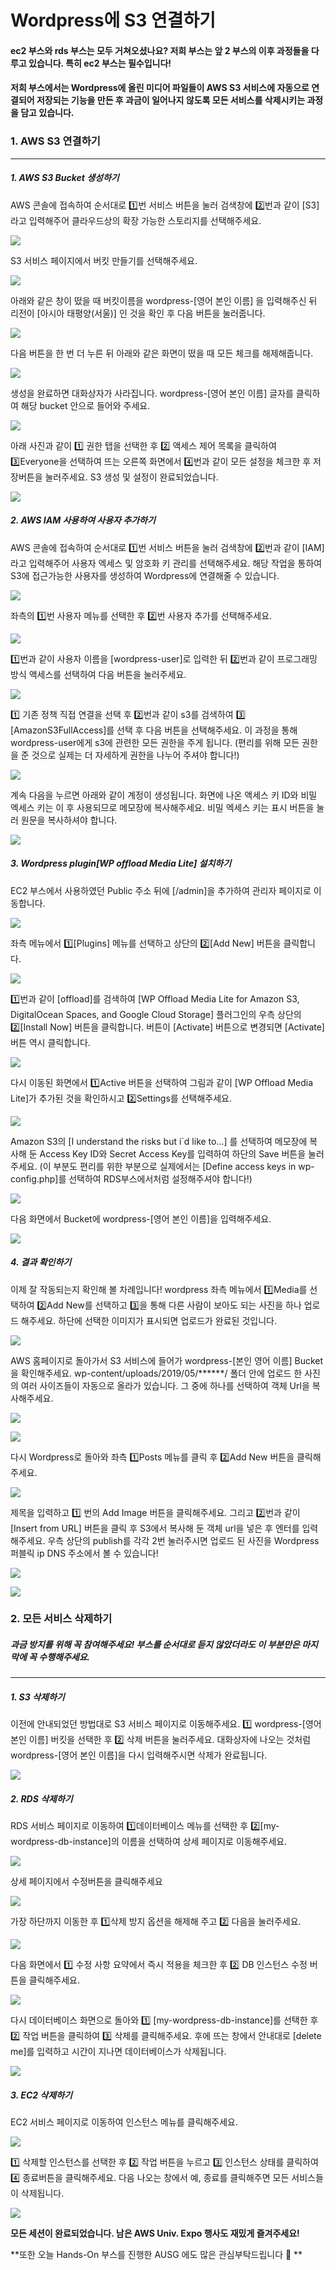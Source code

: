 # Wordpress에 S3 연결하기

#### ec2 부스와 rds 부스는 모두 거쳐오셨나요? 저희 부스는 앞 2 부스의 이후 과정들을 다루고 있습니다. 특히 ec2 부스는 필수입니다!

#### 저희 부스에서는 Wordpress에 올린 미디어 파일들이 AWS S3 서비스에 자동으로 연결되어 저장되는 기능을 만든 후 과금이 일어나지 않도록 모든 서비스를 삭제시키는 과정을 담고 있습니다.



### 1. AWS S3 연결하기

------

##### 1. AWS S3 Bucket 생성하기

AWS 콘솔에 접속하여 순서대로 1️⃣번 서비스 버튼을 눌러 검색창에 2️⃣번과 같이 [S3] 라고 입력해주어 클라우드상의 확장 가능한 스토리지를 선택해주세요.

![](</Users/yebonkim/Desktop/folder/ausg/%E1%84%89%E1%85%AE%E1%86%A8%E1%84%86%E1%85%A7%E1%86%BC%E1%84%8B%E1%85%A7%E1%84%83%E1%85%A2Univ/aws-univ-expo/s3/images/s3_1.png>)

S3 서비스 페이지에서 버킷 만들기를 선택해주세요.

![](</Users/yebonkim/Desktop/folder/ausg/%E1%84%89%E1%85%AE%E1%86%A8%E1%84%86%E1%85%A7%E1%86%BC%E1%84%8B%E1%85%A7%E1%84%83%E1%85%A2Univ/aws-univ-expo/s3/images/s3_2.png>)

아래와 같은 창이 떴을 때 버킷이름을 wordpress-[영어 본인 이름] 을 입력해주신 뒤 리전이 [아시아 태평양(서울)] 인 것을 확인 후 다음 버튼을 눌러줍니다. 

![](</Users/yebonkim/Desktop/folder/ausg/%E1%84%89%E1%85%AE%E1%86%A8%E1%84%86%E1%85%A7%E1%86%BC%E1%84%8B%E1%85%A7%E1%84%83%E1%85%A2Univ/aws-univ-expo/s3/images/s3_3.png>)

다음 버튼을 한 번 더 누른 뒤 아래와 같은 화면이 떴을 때 모든 체크를 해제해줍니다.

![](</Users/yebonkim/Desktop/folder/ausg/%E1%84%89%E1%85%AE%E1%86%A8%E1%84%86%E1%85%A7%E1%86%BC%E1%84%8B%E1%85%A7%E1%84%83%E1%85%A2Univ/aws-univ-expo/s3/images/s3_4.png>)

생성을 완료하면 대화상자가 사라집니다. wordpress-[영어 본인 이름] 글자를 클릭하여 해당 bucket 안으로 들어와 주세요.

![](</Users/yebonkim/Desktop/folder/ausg/%E1%84%89%E1%85%AE%E1%86%A8%E1%84%86%E1%85%A7%E1%86%BC%E1%84%8B%E1%85%A7%E1%84%83%E1%85%A2Univ/aws-univ-expo/s3/images/s3_5.png>)

아래 사진과 같이 1️⃣ 권한 탭을 선택한 후 2️⃣ 액세스 제어 목록을 클릭하여 3️⃣Everyone을 선택하여 뜨는 오른쪽 화면에서 4️⃣번과 같이 모든 설정을 체크한 후 저장버튼을 눌러주세요. S3 생성 및 설정이 완료되었습니다.

![](</Users/yebonkim/Desktop/folder/ausg/%E1%84%89%E1%85%AE%E1%86%A8%E1%84%86%E1%85%A7%E1%86%BC%E1%84%8B%E1%85%A7%E1%84%83%E1%85%A2Univ/aws-univ-expo/s3/images/s3_6.png>)

##### 2. AWS IAM 사용하여 사용자 추가하기

AWS 콘솔에 접속하여 순서대로 1️⃣번 서비스 버튼을 눌러 검색창에 2️⃣번과 같이 [IAM] 라고 입력해주어 사용자 엑세스 및 암호화 키 관리를 선택해주세요. 해당 작업을 통하여 S3에 접근가능한 사용자를 생성하여 Wordpress에 연결해줄 수 있습니다.

![](</Users/yebonkim/Desktop/folder/ausg/%E1%84%89%E1%85%AE%E1%86%A8%E1%84%86%E1%85%A7%E1%86%BC%E1%84%8B%E1%85%A7%E1%84%83%E1%85%A2Univ/aws-univ-expo/s3/images/iam_1.png>)

좌측의 1️⃣번 사용자 메뉴를 선택한 후 2️⃣번 사용자 추가를 선택해주세요.

![](</Users/yebonkim/Desktop/folder/ausg/%E1%84%89%E1%85%AE%E1%86%A8%E1%84%86%E1%85%A7%E1%86%BC%E1%84%8B%E1%85%A7%E1%84%83%E1%85%A2Univ/aws-univ-expo/s3/images/iam_2.png>)

1️⃣번과 같이 사용자 이름을 [wordpress-user]로 입력한 뒤 2️⃣번과 같이 프로그래밍 방식 액세스를 선택하여 다음 버튼을 눌러주세요.

![](</Users/yebonkim/Desktop/folder/ausg/%E1%84%89%E1%85%AE%E1%86%A8%E1%84%86%E1%85%A7%E1%86%BC%E1%84%8B%E1%85%A7%E1%84%83%E1%85%A2Univ/aws-univ-expo/s3/images/iam_3.png>)

1️⃣ 기존 정책 직접 연결을 선택 후 2️⃣번과 같이 s3를 검색하여 3️⃣ [AmazonS3FullAccess]를 선택 후 다음 버튼을 선택해주세요. 이 과정을 통해 wordpress-user에게 s3에 관련한 모든 권한을 주게 됩니다. (편리를 위해 모든 권한을 준 것으로 실제는 더 자세하게 권한을 나누어 주셔야 합니다!)

![](</Users/yebonkim/Desktop/folder/ausg/%E1%84%89%E1%85%AE%E1%86%A8%E1%84%86%E1%85%A7%E1%86%BC%E1%84%8B%E1%85%A7%E1%84%83%E1%85%A2Univ/aws-univ-expo/s3/images/iam_4.png>)

계속 다음을 누르면 아래와 같이 계정이 생성됩니다. 화면에 나온 액세스 키 ID와 비밀 엑세스 키는 이 후 사용되므로 메모장에 복사해주세요. 비밀 엑세스 키는 표시 버튼을 눌러 원문을 복사하셔야 합니다.

![](</Users/yebonkim/Desktop/folder/ausg/%E1%84%89%E1%85%AE%E1%86%A8%E1%84%86%E1%85%A7%E1%86%BC%E1%84%8B%E1%85%A7%E1%84%83%E1%85%A2Univ/aws-univ-expo/s3/images/iam_5.png>)

##### 3. Wordpress plugin[WP offload Media Lite] 설치하기

EC2 부스에서 사용하였던 Public 주소 뒤에 [/admin]을 추가하여 관리자 페이지로 이동합니다.

![](</Users/yebonkim/Desktop/folder/ausg/%E1%84%89%E1%85%AE%E1%86%A8%E1%84%86%E1%85%A7%E1%86%BC%E1%84%8B%E1%85%A7%E1%84%83%E1%85%A2Univ/aws-univ-expo/s3/images/wp_1.png>)

좌측 메뉴에서 1️⃣[Plugins] 메뉴를 선택하고 상단의 2️⃣[Add New] 버튼을 클릭합니다.

![](/Users/yebonkim/Desktop/folder/ausg/%E1%84%89%E1%85%AE%E1%86%A8%E1%84%86%E1%85%A7%E1%86%BC%E1%84%8B%E1%85%A7%E1%84%83%E1%85%A2Univ/aws-univ-expo/s3/images/wp_2.png)

1️⃣번과 같이 [offload]를 검색하여 [WP Offload Media Lite for Amazon S3, DigitalOcean Spaces, and Google Cloud Storage] 플러그인의 우측 상단의 2️⃣[Install Now] 버튼을 클릭합니다. 버튼이 [Activate] 버튼으로 변경되면 [Activate] 버튼 역시 클릭합니다.

![](/Users/yebonkim/Desktop/folder/ausg/%E1%84%89%E1%85%AE%E1%86%A8%E1%84%86%E1%85%A7%E1%86%BC%E1%84%8B%E1%85%A7%E1%84%83%E1%85%A2Univ/aws-univ-expo/s3/images/wp_3.png)

다시 이동된 화면에서 1️⃣Active 버튼을 선택하여 그림과 같이 [WP Offload Media Lite]가 추가된 것을 확인하시고 2️⃣Settings를 선택해주세요.

![](/Users/yebonkim/Desktop/folder/ausg/%E1%84%89%E1%85%AE%E1%86%A8%E1%84%86%E1%85%A7%E1%86%BC%E1%84%8B%E1%85%A7%E1%84%83%E1%85%A2Univ/aws-univ-expo/s3/images/wp_4.png)

Amazon S3의 [I understand the risks but i`d like to...] 를 선택하여 메모장에 복사해 둔 Access Key ID와 Secret Access Key를 입력하여 하단의 Save 버튼을 눌러주세요. (이 부분도 편리를 위한 부분으로 실제에서는 [Define access keys in wp-config.php]를 선택하여 RDS부스에서처럼 설정해주셔야 합니다!)

![](/Users/yebonkim/Desktop/folder/ausg/%E1%84%89%E1%85%AE%E1%86%A8%E1%84%86%E1%85%A7%E1%86%BC%E1%84%8B%E1%85%A7%E1%84%83%E1%85%A2Univ/aws-univ-expo/s3/images/wp_5.png)

다음 화면에서 Bucket에 wordpress-[영어 본인 이름]을 입력해주세요.

![](/Users/yebonkim/Desktop/folder/ausg/%E1%84%89%E1%85%AE%E1%86%A8%E1%84%86%E1%85%A7%E1%86%BC%E1%84%8B%E1%85%A7%E1%84%83%E1%85%A2Univ/aws-univ-expo/s3/images/wp_6.png)

##### 4. 결과 확인하기

이제 잘 작동되는지 확인해 볼 차례입니다!  wordpress 좌측 메뉴에서 1️⃣Media를 선택하여 2️⃣Add New를 선택하고 3️⃣을 통해 다른 사람이 보아도 되는 사진을 하나 업로드 해주세요. 하단에 선택한 이미지가 표시되면 업로드가 완료된 것입니다.

![](/Users/yebonkim/Desktop/folder/ausg/%E1%84%89%E1%85%AE%E1%86%A8%E1%84%86%E1%85%A7%E1%86%BC%E1%84%8B%E1%85%A7%E1%84%83%E1%85%A2Univ/aws-univ-expo/s3/images/check_1.png)

AWS 홈페이지로 돌아가서 S3 서비스에 들어가 wordpress-[본인 영어 이름] Bucket을 확인해주세요. wp-content/uploads/2019/05/******/ 폴더 안에 업로드 한 사진의 여러 사이즈들이 자동으로 올라가 있습니다. 그 중에 하나를 선택하여 객체 Url을 복사해주세요.

![](/Users/yebonkim/Desktop/folder/ausg/%E1%84%89%E1%85%AE%E1%86%A8%E1%84%86%E1%85%A7%E1%86%BC%E1%84%8B%E1%85%A7%E1%84%83%E1%85%A2Univ/aws-univ-expo/s3/images/check_2.png)

![](/Users/yebonkim/Desktop/folder/ausg/%E1%84%89%E1%85%AE%E1%86%A8%E1%84%86%E1%85%A7%E1%86%BC%E1%84%8B%E1%85%A7%E1%84%83%E1%85%A2Univ/aws-univ-expo/s3/images/check_3.png)

다시 Wordpress로 돌아와 좌측 1️⃣Posts 메뉴를 클릭 후 2️⃣Add New 버튼을 클릭해주세요. 

![](/Users/yebonkim/Desktop/folder/ausg/%E1%84%89%E1%85%AE%E1%86%A8%E1%84%86%E1%85%A7%E1%86%BC%E1%84%8B%E1%85%A7%E1%84%83%E1%85%A2Univ/aws-univ-expo/s3/images/check_4.png)

제목을 입력하고 1️⃣ 번의 Add Image 버튼을 클릭해주세요. 그리고 2️⃣번과 같이 [Insert from URL] 버튼을 클릭 후 S3에서 복사해 둔 객체 url을 넣은 후 엔터를 입력해주세요. 우측 상단의 publish를 각각 2번 눌러주시면 업로드 된 사진을 Wordpress 퍼블릭 ip DNS 주소에서 볼 수 있습니다!

![](/Users/yebonkim/Desktop/folder/ausg/%E1%84%89%E1%85%AE%E1%86%A8%E1%84%86%E1%85%A7%E1%86%BC%E1%84%8B%E1%85%A7%E1%84%83%E1%85%A2Univ/aws-univ-expo/s3/images/check_5.png)

![](/Users/yebonkim/Desktop/folder/ausg/%E1%84%89%E1%85%AE%E1%86%A8%E1%84%86%E1%85%A7%E1%86%BC%E1%84%8B%E1%85%A7%E1%84%83%E1%85%A2Univ/aws-univ-expo/s3/images/check_6.png)





### 2. 모든 서비스 삭제하기

##### 과금 방지를 위해 꼭 참여해주세요! 부스를 순서대로 듣지 않았더라도 이 부분만은 마지막에 꼭 수행해주세요. 

------

##### 1. S3 삭제하기

이전에 안내되었던 방법대로 S3 서비스 페이지로 이동해주세요. 1️⃣ wordpress-[영어 본인 이름] 버킷을 선택한 후 2️⃣ 삭제 버튼을 눌러주세요. 대화상자에 나오는 것처럼 wordpress-[영어 본인 이름]을 다시 입력해주시면 삭제가 완료됩니다.

![](/Users/yebonkim/Desktop/folder/ausg/%E1%84%89%E1%85%AE%E1%86%A8%E1%84%86%E1%85%A7%E1%86%BC%E1%84%8B%E1%85%A7%E1%84%83%E1%85%A2Univ/aws-univ-expo/s3/images/delete_1.png)



##### 2.  RDS 삭제하기

RDS 서비스 페이지로 이동하여 1️⃣데이터베이스 메뉴를 선택한 후  2️⃣[my-wordpress-db-instance]의 이름을 선택하여 상세 페이지로 이동해주세요.

![](/Users/yebonkim/Desktop/folder/ausg/%E1%84%89%E1%85%AE%E1%86%A8%E1%84%86%E1%85%A7%E1%86%BC%E1%84%8B%E1%85%A7%E1%84%83%E1%85%A2Univ/aws-univ-expo/s3/images/delete_2.png)

상세 페이지에서 수정버튼을 클릭해주세요

![](/Users/yebonkim/Desktop/folder/ausg/%E1%84%89%E1%85%AE%E1%86%A8%E1%84%86%E1%85%A7%E1%86%BC%E1%84%8B%E1%85%A7%E1%84%83%E1%85%A2Univ/aws-univ-expo/s3/images/delete_3.png)

가장 하단까지 이동한 후 1️⃣삭제 방지 옵션을 해제해 주고 2️⃣ 다음을 눌러주세요.

![](/Users/yebonkim/Desktop/folder/ausg/%E1%84%89%E1%85%AE%E1%86%A8%E1%84%86%E1%85%A7%E1%86%BC%E1%84%8B%E1%85%A7%E1%84%83%E1%85%A2Univ/aws-univ-expo/s3/images/delete_4.png)

다음 화면에서 1️⃣ 수정 사항 요약에서 즉시 적용을 체크한 후 2️⃣ DB 인스턴스 수정 버튼을 클릭해주세요.

![](/Users/yebonkim/Desktop/folder/ausg/%E1%84%89%E1%85%AE%E1%86%A8%E1%84%86%E1%85%A7%E1%86%BC%E1%84%8B%E1%85%A7%E1%84%83%E1%85%A2Univ/aws-univ-expo/s3/images/delete_5.png)

다시 데이터베이스 화면으로 돌아와 1️⃣ [my-wordpress-db-instance]를 선택한 후 2️⃣ 작업 버튼을 클릭하여 3️⃣ 삭제를 클릭해주세요. 후에 뜨는 창에서 안내대로 [delete me]를 입력하고 시간이 지나면 데이터베이스가 삭제됩니다.

![](/Users/yebonkim/Desktop/folder/ausg/%E1%84%89%E1%85%AE%E1%86%A8%E1%84%86%E1%85%A7%E1%86%BC%E1%84%8B%E1%85%A7%E1%84%83%E1%85%A2Univ/aws-univ-expo/s3/images/delete_6.png)



##### 3. EC2 삭제하기

EC2 서비스 페이지로 이동하여 인스턴스 메뉴를 클릭해주세요.

![](/Users/yebonkim/Desktop/folder/ausg/%E1%84%89%E1%85%AE%E1%86%A8%E1%84%86%E1%85%A7%E1%86%BC%E1%84%8B%E1%85%A7%E1%84%83%E1%85%A2Univ/aws-univ-expo/s3/images/delete_7.png)

1️⃣ 삭제할 인스턴스를 선택한 후 2️⃣ 작업 버튼을 누르고 3️⃣ 인스턴스 상태를 클릭하여 4️⃣ 종료버튼을 클릭해주세요. 다음 나오는 창에서 예, 종료를 클릭해주면 모든 서비스들이 삭제됩니다.

![](/Users/yebonkim/Desktop/folder/ausg/%E1%84%89%E1%85%AE%E1%86%A8%E1%84%86%E1%85%A7%E1%86%BC%E1%84%8B%E1%85%A7%E1%84%83%E1%85%A2Univ/aws-univ-expo/s3/images/delete_8.png)



**모든 세션이 완료되었습니다. 남은 AWS Univ. Expo 행사도 재밌게 즐겨주세요!**

**또한 오늘 Hands-On 부스를 진행한 AUSG 에도 많은 관심부탁드립니다 🤗 **

